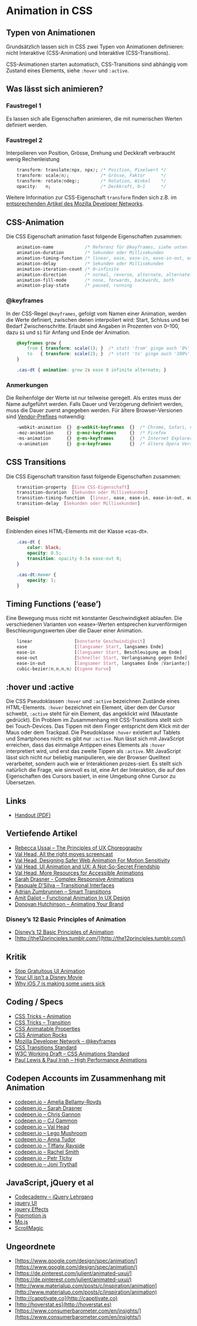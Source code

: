 # Animation in CSS

## Typen von Animationen

Grundsätzlich lassen sich in CSS zwei Typen von Animationen definieren: nicht Interaktive (CSS-Animation) und Interaktive (CSS-Transitions).

CSS-Animationen starten automatisch, CSS-Transitions sind abhängig vom Zustand eines Elements, siehe `:hover` und `:active`.

## Was lässt sich animieren?

### Faustregel 1

Es lassen sich alle Eigenschaften animieren, die mit numerischen Werten definiert werden.

### Faustregel 2

Interpolieren von Position, Grösse, Drehung und Deckkraft verbraucht wenig Rechenleistung

```css
    transform: translate(npx, npx); /* Position, Pixelwert */
    transform: scale(n);            /* Grösse, Faktor      */
    transform: rotate(ndeg);        /* Rotation, Winkel    */
    opacity:   n;                   /* Deckkraft, 0–1      */
```

Weitere Information zur CSS-Eigenschaft `transform` finden sich z.B. im [entsprechenden Artikel des Mozilla Developer Networks](https://developer.mozilla.org/de/docs/Web/CSS/transform).

## CSS-Animation

Die CSS Eigenschaft animation fasst folgende Eigenschaften zusammen:

```css
    animation-name            /* Referenz für @keyframes, siehe unten          */
    animation-duration        /* Sekunden oder Millisekunden                   */
    animation-timing-function /* linear, ease, ease-in, ease-in-out, ease-out  */
    animation-delay           /* Sekunden oder Millisekunden                   */
    animation-iteration-count /* 0–infinite                                    */
    animation-direction       /* normal, reverse, alternate, alternate-reverse */
    animation-fill-mode       /* none, forwards, backwards, both               */
    animation-play-state      /* paused, running                               */
```

### @keyframes

In der CSS-Regel ```@keyframes```, gefolgt vom Namen einer Animation, werden die Werte definiert, zwischen denen interpoliert wird: Start, Schluss und bei Bedarf Zwischenschritte. Erlaubt sind Angaben in Prozenten von 0–100, dazu `$1` und `$1` für Anfang und Ende der Animation.

```css
    @keyframes grow {
        from { transform: scale(1); }  /* statt 'from' ginge auch '0%' */
        to   { transform: scale(2); }  /* statt 'to' ginge auch '100%' */
    }

    .cas-dt { animation: grow 2s ease 0 infinite alternate; }
```

### Anmerkungen

Die Reihenfolge der Werte ist nur teilweise geregelt. Als erstes muss der Name aufgeführt werden. Falls Dauer und Verzögerung definiert werden, muss die Dauer zuerst angegeben werden.
Für ältere Browser-Versionen sind [Vendor-Prefixes](https://developer.mozilla.org/en-US/docs/Glossary/Vendor_Prefix) notwendig:

```css
    -webkit-animation  {}  @-webkit-keyframes  {}  /* Chrome, Safari, neuere Opera Versionen */
    -moz-animation     {}  @-moz-keyframes     {}  /* Firefox                                */
    -ms-animation      {}  @-ms-keyframes      {}  /* Internet Explorer                      */
    -o-animation       {}  @-o-keyframes       {}  /* ältere Opera Versionen                 */
```

## CSS Transitions

Die CSS Eigenschaft transition fasst folgende Eigenschaften zusammen:

```css
    transition-property  [Eine CSS-Eigenschaft]
    transition-duration  [Sekunden oder Millisekunden]
    transition-timing-function  [linear, ease, ease-in, ease-in-out, ease-out]
    transition-delay  [Sekunden oder Millisekunden]
```

### Beispiel

Einblenden eines HTML-Elements mit der Klasse «cas-dt».

```css
    .cas-dt {
        color: black;
        opacity: 0.5;
        transition: opacity 0.5s ease-out 0;
    }

    .cas-dt:hover {
        opacity: 1;
    }
```

## Timing Functions (‘ease’)

Eine Bewegung muss nicht mit konstanter Geschwindigkeit ablaufen. Die verschiedenen Varianten von «ease»-Werten entsprechen kurvenförmigen Beschleunigungswerten über die Dauer einer Animation.

```css
    linear	              [konstante Geschwindigkeit]
    ease	              [[langsamer Start, langsames Ende]
    ease-in	              [[langsamer Start, Beschleuigung am Ende]
    ease-out              [Schneller Start, Verlangsamung gegen Ende]
    ease-in-out           [langsamer Start, langsames Ende (Variante)]
    cubic-bezier(n,n,n,n) [Eigene Kurve]
```

## :hover und :active

Die CSS Pseudoklassen `:hover` und `:active` bezeichnen Zustände eines HTML-Elements. `:hover` bezeichnet ein Element, über dem der Cursor schwebt, `:active` steht für ein Element, das angeklickt wird (Maustaste gedrückt).
Ein Problem im Zusammenhang mit CSS-Transitions stellt sich bei Touch-Devices. Das Tippen mit dem Finger entspricht dem Klick mit der Maus oder dem Trackpad. Die Pseudoklasse `:hover` existiert auf Tablets und Smartphones nicht: es gibt nur `:active`.
Nun lässt sich mit JavaScript erreichen, dass das einmalige Antippen eines Elements als `:hover` interpretiert wird, und erst das zweite Tippen als `:active`.
Mit JavaScript lässt sich nicht nur beliebig manipulieren, wie der Browser Quelltext verarbeitet, sondern auch wie er Interaktionen prozes-siert. Es stellt sich natürlich die Frage, wie sinnvoll es ist, eine Art der Interaktion, die auf den Eigenschaften des Cursors basiert, in eine Umgebung ohne Cursor zu Übersetzen.

## Links

* [Handout (PDF)](Handout_CSS-Animation.pdf)

## Vertiefende Artikel

* [Rebecca Ussai – The Principles of UX Choreography](https://medium.com/@becca_u/the-principles-of-ux-choreography-69c91c2cbc2a#.o932lmttu)
* [Val Head, All the right moves screencast](https://vimeo.com/channels/alltherightmoves/)
* [Val Head, Designing Safer Web Animation For Motion Sensitivity](http://alistapart.com/article/designing-safer-web-animation-for-motion-sensitivity)
* [Val Head, UI Animation and UX: A Not-So-Secret Friendship](http://alistapart.com/article/ui-animation-and-ux-a-not-so-secret-friendship)
* [Val Head, More Resources for Accessible Animations](http://alistapart.com/blog/post/more-resources-for-accessible-animations)
* [Sarah Drasner - Complex Responsive Animations](https://youtu.be/09_8edPAsR8)
* [Pasquale D’Silva – Transitional Interfaces](https://medium.com/@pasql/transitional-interfaces-926eb80d64e3#.8g5i5zet8)
* [Adrian Zumbrunnen – Smart Transitions](http://www.smashingmagazine.com/2013/10/smart-transitions-in-user-experience-design/) 
* [Amit Daliot – Functional Animation In UX Design](http://www.smashingmagazine.com/2015/05/functional-ux-design-animations/)
* [Donovan Hutchinson – Animating Your Brand](https://24ways.org/2015/animating-your-brand/)

### Disney’s 12 Basic Principles of Animation

* [Disney’s 12 Basic Principles of Animation](https://en.wikipedia.org/wiki/12_basic_principles_of_animation)
* [http://the12principles.tumblr.com/](http://the12principles.tumblr.com/)
 
## Kritik

* [Stop Gratuitous UI Animation](https://medium.com/@sophie_paxtonUX/stop-gratuitous-ui-animation-9ece9aa9eb97#.v22v5b1qg)
* [Your UI isn’t a Disney Movie](https://medium.com/startups-venture-capital/your-ui-isn-t-a-disney-movie-703f7fbd24d2#.xvmbjo31q)
* [ Why iOS 7 is making some users sick ](http://www.theguardian.com/technology/2013/sep/27/ios-7-motion-sickness-nausea)

## Coding / Specs

* [CSS Tricks – Animation](https://css-tricks.com/almanac/properties/a/animation/)
* [CSS Tricks – Transition](https://css-tricks.com/almanac/properties/t/transition/)
* [CSS Animatable Properties](oli.jp/2010/css-animatable-properties/)
* [CSS Animation Rocks](https://cssanimation.rocks/)
* [Mozilla Developer Network – @keyframes](https://developer.mozilla.org/de/docs/Web/CSS/@keyframes)
* [CSS Transitions Standard](www.w3.org/TR/css3-transitions/)
* [W3C Working Draft – CSS Animations Standard](www.w3.org/TR/css3-animations/)
* [Paul Lewis & Paul Irish – High Performance Animations](www.html5rocks.com/en/tutorials/speed/high-performance-animations/)

## Codepen Accounts im Zusammenhang mit Animation

* [codepen.io – Amelia Bellamy-Royds](http://codepen.io/AmeliaBR/)
* [codepen.io – Sarah Drasner](http://codepen.io/sdras/)
* [codepen.io – Chris Gannon](http://codepen.io/chrisgannon/)
* [codepen.io – CJ Gammon](http://codepen.io/cjgammon/)
* [codepen.io – Val Head](codepen.io/valhead)
* [codepen.io – Lego Mushroom](http://codepen.io/sol0mka/) 
* [codepen.io – Anna Tudor](http://codepen.io/thebabydino/) 
* [codepen.io – Tiffany Rayside](http://codepen.io/tmrDevelops/)
* [codepen.io – Rachel Smith](codepen.io/rachsmith)
* [codepen.io – Petr Tlchy](http://codepen.io/ihatetomatoes/)
* [codepen.io – Joni Trythall](http://codepen.io/jonitrythall/)

## JavaScript, jQuery et al

* [Codecademy – jQuery Lehrgang](www.html5rocks.com/en/tutorials/speed/high-performance-animations/)
* [jquery UI](http://jqueryui.com/)
* [jquery Effects](http://jqueryui.com/effect/)
* [Popmotion.js](http://popmotion.io/)
* [Mo.js](http://mojs.io)
* [ScrollMagic](http://scrollmagic.io/)

## Ungeordnete

* [https://www.google.com/design/spec/animation/](https://www.google.com/design/spec/animation/)
* [https://de.pinterest.com/julient/animated-uxui/](https://de.pinterest.com/julient/animated-uxui/)
* [http://www.materialup.com/posts/c/inspiration/animation](http://www.materialup.com/posts/c/inspiration/animation)
* [http://capptivate.co](http://capptivate.co)
* [http://hoverstat.es](http://hoverstat.es)
* [https://www.consumerbarometer.com/en/insights/](https://www.consumerbarometer.com/en/insights/)

